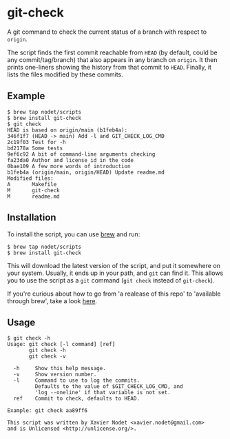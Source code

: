# git-check

A git command to check the current status of a branch with respect to `origin`.

The script finds the first commit reachable from `HEAD` (by default, could be
any commit/tag/branch) that also appears in any branch on `origin`. It then
prints one-liners showing the history from that commit to `HEAD`. Finally, it
lists the files modified by these commits.

## Example

```
$ brew tap nodet/scripts
$ brew install git-check
$ git check
HEAD is based on origin/main (b1feb4a):
346f1f7 (HEAD -> main) Add -l and GIT_CHECK_LOG_CMD
2c19f03 Test for -h
bd2178a Some tests
9ef6c92 A bit of command-line arguments checking
fa23da0 Author and license id in the code
0bae109 A few more words of introduction
b1feb4a (origin/main, origin/HEAD) Update readme.md
Modified files:
A       Makefile
M       git-check
M       readme.md
```

## Installation

To install the script, you can use [brew](https://brew.sh) and run:
```
$ brew tap nodet/scripts
$ brew install git-check
```

This will download the latest version of the script, and put it somewhere on
your system.  Usually, it ends up in your path, and `git` can find it.  This
allows you to use the script as a `git` command (`git check` instead of
`git-check`).

If you're curious about how to go from 'a realease of this repo' to 'available
through brew', take a look
[here](https://github.com/nodet/homebrew-scripts/blob/main/Formula/git-check.rb).


## Usage

```
$ git check -h
Usage: git check [-l command] [ref]
       git check -h
       git check -v

  -h     Show this help message.
  -v     Show version number.
  -l     Command to use to log the commits.
         Defaults to the value of $GIT_CHECK_LOG_CMD, and
         'log --oneline' if that variable is not set.
  ref    Commit to check, defaults to HEAD.

Example: git check aa89ff6

This script was written by Xavier Nodet <xavier.nodet@gmail.com>
and is Unlicensed <http://unlicense.org/>.
```
